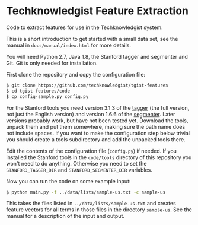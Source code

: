 # Techknowledgist Feature Extraction

Code to extract features for use in the Techknowledgist system.

This is a short introduction to get started with a small data set, see the manual in `docs/manual/index.html` for more details.

You will need Python 2.7, Java 1.8, the Stanford tagger and segmenter and Git. Git is only needed for installation.

First clone the repository and copy the configuration file:

```sh
$ git clone https://github.com/techknowledgist/tgist-features
$ cd tgist-features/code
$ cp config-sample.py config.py
```

For the Stanford tools you need version 3.1.3 of the [tagger](http://nlp.stanford.edu/software/tagger.shtml) (the full version, not just the English version) and version 1.6.6 of the [segmenter](http://nlp.stanford.edu/software/segmenter.shtml). Later versions probably work, but have not been tested yet. Download the tools, unpack them and put them somewhere, making sure the path name does not include spaces. If you want to make the configuration step below trivial you should create a tools subdirectory and add the unpacked tools there.

Edit the contents of the configuration file (`config.py`) if needed. If you installed the Stanford tools in the `code/tools` directory of this repository you won't need to do anything. Otherwise you need to set the `STANFORD_TAGGER_DIR` and `STANFORD_SEGMENTER_DIR` variables.

Now you can run the code on some example input:

```sh
$ python main.py -f ../data/lists/sample-us.txt -c sample-us
```

This takes the files listed in `../data/lists/sample-us.txt` and creates feature vectors for all terms in those files in the directory `sample-us`. See the manual for a description of the input and output.
